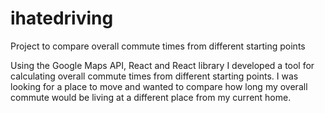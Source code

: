 # ihatedriving
Project to compare overall commute times from different starting points

Using the Google Maps API, React and React library I developed a tool for calculating overall commute times from different starting points. I was looking for a place to move and wanted to compare how long my overall commute would be living at a different place from my current home.
